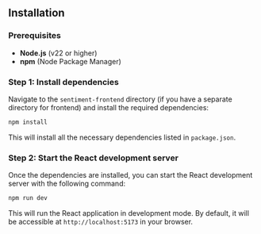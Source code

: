 ## Installation

### Prerequisites

-   **Node.js** (v22 or higher)
-   **npm** (Node Package Manager)

### Step 1: Install dependencies

Navigate to the `sentiment-frontend` directory (if you have a separate directory for frontend) and install the required dependencies:

```bash
npm install
```

This will install all the necessary dependencies listed in `package.json`.

### Step 2: Start the React development server

Once the dependencies are installed, you can start the React development server with the following command:

```bash
npm run dev
```

This will run the React application in development mode. By default, it will be accessible at `http://localhost:5173` in your browser.



